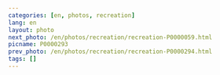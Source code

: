 ```yaml
---
categories: [en, photos, recreation]
lang: en
layout: photo
next_photo: /en/photos/recreation/recreation-P0000059.html
picname: P0000293
prev_photo: /en/photos/recreation/recreation-P0000294.html
tags: []
---
```

